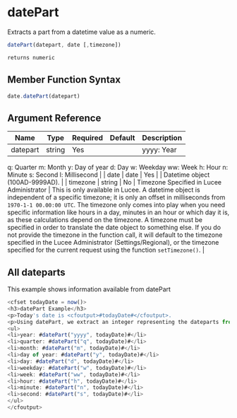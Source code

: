 # datePart

Extracts a part from a datetime value as a numeric.

```javascript
datePart(datepart, date [,timezone])
```

```javascript
returns numeric
```

## Member Function Syntax

```javascript
date.datePart(datepart)
```

## Argument Reference

| Name | Type | Required | Default | Description |
| --- | --- | --- | --- | --- |
| datepart | string | Yes |  | yyyy: Year 
 q: Quarter 
 m: Month 
 y: Day of year 
 d: Day 
 w: Weekday 
 ww: Week 
 h: Hour 
 n: Minute 
 s: Second 
 l: Millisecond |
| date | date | Yes |  | Datetime object (100AD-9999AD). |
| timezone | string | No | Timezone Specified in Lucee Administrator | This is only available in Lucee.
  A datetime object is independent of a specific timezone; it is only an offset in milliseconds from `1970-1-1 00.00:00 UTC`.
 The timezone only comes into play when you need specific information like hours in a day, minutes in an hour or which day it is, as these calculations depend on the timezone.
 A timezone must be specified in order to translate the date object to something else. If you do not provide the timezone in the function call, it will default to the timezone specified in the Lucee Administrator (Settings/Regional), or the timezone specified for the current request using the function `setTimezone()`. |

## All dateparts

This example shows information available from datePart

```javascript
<cfset todayDate = now()>
<h3>datePart Example</h3>
<p>Today's date is <cfoutput>#todayDate#</cfoutput>.
<p>Using datePart, we extract an integer representing the dateparts from that value <cfoutput>
<ul>
<li>year: #datePart("yyyy", todayDate)#</li>
<li>quarter: #datePart("q", todayDate)#</li>
<li>month: #datePart("m", todayDate)#</li>
<li>day of year: #datePart("y", todayDate)#</li>
<li>day: #datePart("d", todayDate)#</li>
<li>weekday: #datePart("w", todayDate)#</li>
<li>week: #datePart("ww", todayDate)#</li>
<li>hour: #datePart("h", todayDate)#</li>
<li>minute: #datePart("n", todayDate)#</li>
<li>second: #datePart("s", todayDate)#</li>
</ul>
</cfoutput>
```

